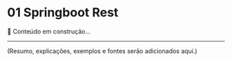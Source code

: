 # 01 Springboot Rest

📌 Conteúdo em construção...

---

(Resumo, explicações, exemplos e fontes serão adicionados aqui.)